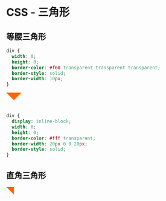 # CSS - 三角形


## 等腰三角形

```css
div {
  width: 0;
  height: 0;
  border-color: #f60 transparent transparent transparent;
  border-style: solid;
  border-width: 10px;
}
```

<div class="example-box">
  <div style="width: 0;
  height: 0;
  border-color: #f60 transparent transparent transparent;
  border-style: solid;
  border-width: 20px;"></div>
</div>

```css
div {
  display: inline-block;
  width: 0;
  height: 0;
  border-color: #fff transparent;
  border-width: 20px 0 0 20px;
  border-style: solid;
}
```

## 直角三角形

<div class="example-box">
  <div style="
  display: inline-block;
  width: 0;
  height: 0;
  border-color: #f60 transparent;
  border-width: 20px 0 0 20px;
  border-style: solid;"></div>
</div>